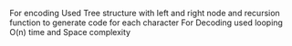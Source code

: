 For encoding Used Tree structure with left and right node and recursion function to generate code for each character
For Decoding used looping O(n) time and Space complexity